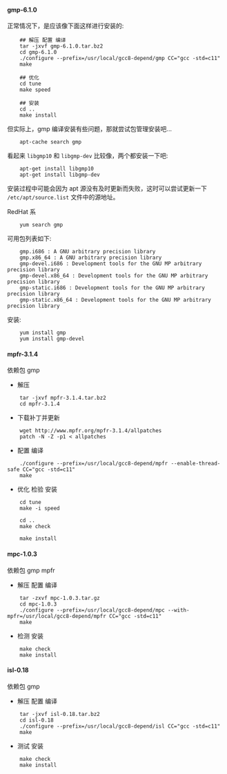 

#### gmp-6.1.0

正常情况下，是应该像下面这样进行安装的:
```shell
    ## 解压 配置 编译
    tar -jxvf gmp-6.1.0.tar.bz2
    cd gmp-6.1.0
    ./configure --prefix=/usr/local/gcc8-depend/gmp CC="gcc -std=c11"
    make
    
    ## 优化
    cd tune
    make speed
    
    ## 安装
    cd ..
    make install
```
但实际上，gmp 编译安装有些问题，那就尝试包管理安装吧...
```shell
    apt-cache search gmp
```
看起来 `libgmp10` 和 `libgmp-dev` 比较像，两个都安装一下吧:
```shell
    apt-get install libgmp10
    apt-get install libgmp-dev
```
安装过程中可能会因为 apt 源没有及时更新而失败，这时可以尝试更新一下 `/etc/apt/source.list` 文件中的源地址。

RedHat 系
```shell
    yum search gmp
```
可用包列表如下:
```
    gmp.i686 : A GNU arbitrary precision library
    gmp.x86_64 : A GNU arbitrary precision library
    gmp-devel.i686 : Development tools for the GNU MP arbitrary precision library
    gmp-devel.x86_64 : Development tools for the GNU MP arbitrary precision library
    gmp-static.i686 : Development tools for the GNU MP arbitrary precision library
    gmp-static.x86_64 : Development tools for the GNU MP arbitrary precision library
```
安装:
```shell
    yum install gmp
    yum install gmp-devel
```


#### mpfr-3.1.4

依赖包 gmp

- 解压
```shell
    tar -jxvf mpfr-3.1.4.tar.bz2
    cd mpfr-3.1.4
``` 

- 下载补丁并更新
```shell
    wget http://www.mpfr.org/mpfr-3.1.4/allpatches
    patch -N -Z -p1 < allpatches
```

- 配置  编译
```shell
    ./configure --prefix=/usr/local/gcc8-depend/mpfr --enable-thread-safe CC="gcc -std=c11"
    make
```

- 优化 检验 安装
```shell
    cd tune
    make -i speed
    
    cd ..
    make check
    
    make install
```


#### mpc-1.0.3

依赖包 gmp mpfr

- 解压 配置 编译
```shell
    tar -zxvf mpc-1.0.3.tar.gz
    cd mpc-1.0.3
    ./configure --prefix=/usr/local/gcc8-depend/mpc --with-mpfr=/usr/local/gcc8-depend/mpfr CC="gcc -std=c11"
    make
```    

- 检测 安装
```shell
    make check
    make install
```


#### isl-0.18

依赖包 gmp

- 解压 配置 编译
```shell
    tar -jxvf isl-0.18.tar.bz2
    cd isl-0.18
    ./configure --prefix=/usr/local/gcc8-depend/isl CC="gcc -std=c11"
    make
```
   
- 测试 安装
```shell
    make check
    make install
```

